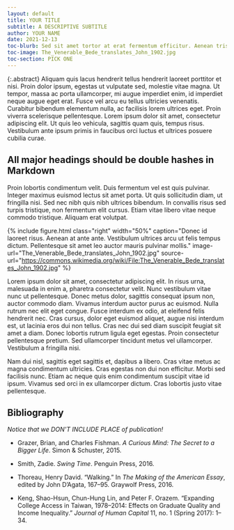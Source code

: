 ```yaml
---
layout: default
title: YOUR TITLE
subtitle: A DESCRIPTIVE SUBTITLE
author: YOUR NAME
date: 2021-12-13
toc-blurb: Sed sit amet tortor at erat fermentum efficitur. Aenean tristique est sed ultrices vulputate. Fusce massa felis, volutpat nec quam sit amet, accumsan lacinia justo. Donec sit amet congue mi. Ut id tellus sit amet leo venenatis porta. Maecenas lobortis nibh in maximus euismod. Aliquam erat volutpat.
toc-image: The_Venerable_Bede_translates_John_1902.jpg
toc-section: PICK ONE
---
```



{:.abstract} Aliquam quis lacus hendrerit tellus hendrerit laoreet porttitor et nisi. Proin dolor ipsum, egestas ut vulputate sed, molestie vitae magna. Ut tempor, massa ac porta ullamcorper, mi augue imperdiet enim, id imperdiet neque augue eget erat. Fusce vel arcu eu tellus ultricies venenatis. Curabitur bibendum elementum nulla, ac facilisis lorem ultrices eget. Proin viverra scelerisque pellentesque. Lorem ipsum dolor sit amet, consectetur adipiscing elit. Ut quis leo vehicula, sagittis quam quis, tempus risus. Vestibulum ante ipsum primis in faucibus orci luctus et ultrices posuere cubilia curae.


## All major headings should be double hashes in Markdown
Proin lobortis condimentum velit. Duis fermentum vel est quis pulvinar. Integer maximus euismod lectus sit amet porta. Ut quis sollicitudin diam, ut fringilla nisi. Sed nec nibh quis nibh ultrices bibendum. In convallis risus sed turpis tristique, non fermentum elit cursus. Etiam vitae libero vitae neque commodo tristique. Aliquam erat volutpat.

{% include figure.html
  class="right"
  width="50%"
  caption="Donec id laoreet risus. Aenean at ante ante. Vestibulum ultrices arcu ut felis tempus dictum. Pellentesque sit amet leo auctor mauris pulvinar mollis."
  image-url="The_Venerable_Bede_translates_John_1902.jpg"
  source-url="https://commons.wikimedia.org/wiki/File:The_Venerable_Bede_translates_John_1902.jpg"
%}

Lorem ipsum dolor sit amet, consectetur adipiscing elit. In risus urna, malesuada in enim a, pharetra consectetur velit. Nunc vestibulum vitae nunc ut pellentesque. Donec metus dolor, sagittis consequat ipsum non, auctor commodo diam. Vivamus interdum auctor purus ac euismod. Nulla rutrum nec elit eget congue. Fusce interdum ex odio, at eleifend felis hendrerit nec. Cras cursus, dolor eget euismod aliquet, augue nisi interdum est, ut lacinia eros dui non tellus. Cras nec dui sed diam suscipit feugiat sit amet a diam. Donec lobortis rutrum ligula eget egestas. Proin consectetur pellentesque pretium. Sed ullamcorper tincidunt metus vel ullamcorper. Vestibulum a fringilla nisi.

Nam dui nisl, sagittis eget sagittis et, dapibus a libero. Cras vitae metus ac magna condimentum ultricies. Cras egestas non dui non efficitur. Morbi sed facilisis nunc. Etiam ac neque quis enim condimentum suscipit vitae id ipsum. Vivamus sed orci in ex ullamcorper dictum. Cras lobortis justo vitae pellentesque.


## Bibliography

_Notice that we DON'T INCLUDE PLACE of publication!_

- Grazer, Brian, and Charles Fishman. _A Curious Mind: The Secret to a Bigger Life_. Simon & Schuster, 2015.

- Smith, Zadie. _Swing Time_. Penguin Press, 2016.

- Thoreau, Henry David. “Walking.” In _The Making of the American Essay_, edited by John D’Agata, 167–95. Graywolf Press, 2016.

- Keng, Shao-Hsun, Chun-Hung Lin, and Peter F. Orazem. “Expanding College Access in Taiwan, 1978–2014: Effects on Graduate Quality and Income Inequality.” _Journal of Human Capital_ 11, no. 1 (Spring 2017): 1–34.
